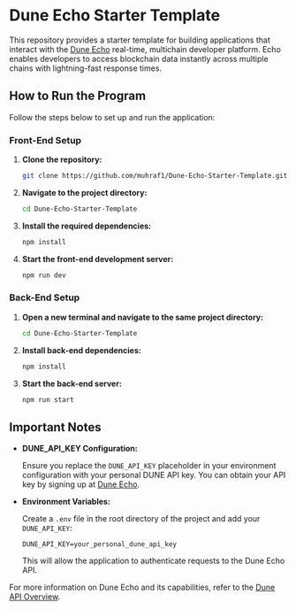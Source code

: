# Dune Echo Starter Template

This repository provides a starter template for building applications that interact with the [Dune Echo](https://dune.com/echo) real-time, multichain developer platform. Echo enables developers to access blockchain data instantly across multiple chains with lightning-fast response times.

## How to Run the Program

Follow the steps below to set up and run the application:

### Front-End Setup

1. **Clone the repository:**

   ```bash
   git clone https://github.com/muhraf1/Dune-Echo-Starter-Template.git
   ```

2. **Navigate to the project directory:**

   ```bash
   cd Dune-Echo-Starter-Template
   ```

3. **Install the required dependencies:**

   ```bash
   npm install
   ```

4. **Start the front-end development server:**

   ```bash
   npm run dev
   ```

### Back-End Setup

1. **Open a new terminal and navigate to the same project directory:**

   ```bash
   cd Dune-Echo-Starter-Template
   ```

2. **Install back-end dependencies:**

   ```bash
   npm install
   ```

3. **Start the back-end server:**

   ```bash
   npm run start
   ```

## Important Notes

- **DUNE_API_KEY Configuration:**

  Ensure you replace the `DUNE_API_KEY` placeholder in your environment configuration with your personal DUNE API key. You can obtain your API key by signing up at [Dune Echo](https://dune.com/echo).

- **Environment Variables:**

  Create a `.env` file in the root directory of the project and add your `DUNE_API_KEY`:

  ```env
  DUNE_API_KEY=your_personal_dune_api_key
  ```

  This will allow the application to authenticate requests to the Dune Echo API.

For more information on Dune Echo and its capabilities, refer to the [Dune API Overview](https://docs.dune.com/api-reference/overview/introduction). 
